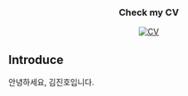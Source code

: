 <h3 align=center>
  Check my CV 
</h3>

<div align=center>

[![CV](https://img.shields.io/badge/-CV-111111?style=flat&logo=Read.cv&logoColor=white)](https://violet0929.github.io)

</div>




## Introduce
안녕하세요, 김진호입니다.
